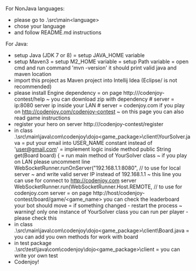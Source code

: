 For NonJava languages:
- please go to .\src\main\<language>
- chose your language
- and follow README.md instructions

For Java:
- setup Java (JDK 7 or 8)
    = setup JAVA_HOME variable
- setup Maven3
    = setup M2_HOME variable
    = setup Path variable
    = open cmd and run command 'mvn -version' it should print valid java and maven location
- import this project as Maven project into Intellij Idea (Eclipse/ is not recommended)
- please install Engine dependency
    = on page http://<server>/codenjoy-contest/help
        ~ you can download zip with dependency
            # server = ip:8080 server ip inside your LAN
            # server = codenjoy.com if you play on http://codenjoy.com/codenjoy-contest
        ~ on this page you can also read game instructions
- register your hero on server http://<server>/codenjoy-contest/register
- in class .\src\main\java\com\codenjoy\dojo\<game_package>\client\YourSolver.java
    = put your email into USER_NAME constant instead of 'user@gmail.com'
    = implement logic inside method
        public String get(Board board) {
    = run main method of YourSolver class
        ~ if you play on LAN please uncomment line
            WebSocketRunner.runOnServer("192.168.1.1:8080", // to use for local server
        ~ and write valid server IP instead of 192.168.1.1
        ~ this line you can use for connect to http://codenjoy.com server
            WebSocketRunner.run(WebSocketRunner.Host.REMOTE, // to use for codenjoy.com server
    = on page http://host/codenjoy-contest/board/game/<game_name> you can check the leaderboard
      your bot should move
    = if something changed - restart the process
        ~ warning! only one instance of YourSolver class you can run per player - please check this
- in class .\src\main\java\com\codenjoy\dojo\<game_package>\client\Board.java
    = you can add you own methods for work with board
- in test package .\src\test\java\com\codenjoy\dojo\<game_package>\client
    = you can write yor own test
- Codenjoy!